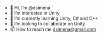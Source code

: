 - 👋 Hi, I’m @dsimena
- 👀 I’m interested in Unity
- 🌱 I’m currently learning Unity, C# and C++
- 💞️ I’m looking to collaborate on Unity
- 📫 How to reach me dsimena@gmail.com

<!---
dsimena/dsimena is a ✨ special ✨ repository because its `README.md` (this file) appears on your GitHub profile.
You can click the Preview link to take a look at your changes.
--->
